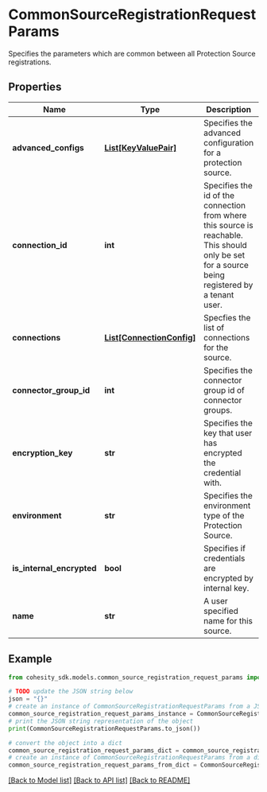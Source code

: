 # CommonSourceRegistrationRequestParams

Specifies the parameters which are common between all Protection Source registrations.

## Properties

Name | Type | Description | Notes
------------ | ------------- | ------------- | -------------
**advanced_configs** | [**List[KeyValuePair]**](KeyValuePair.md) | Specifies the advanced configuration for a protection source. | [optional] 
**connection_id** | **int** | Specifies the id of the connection from where this source is reachable. This should only be set for a source being registered by a tenant user. | [optional] 
**connections** | [**List[ConnectionConfig]**](ConnectionConfig.md) | Specfies the list of connections for the source. | [optional] 
**connector_group_id** | **int** | Specifies the connector group id of connector groups. | [optional] 
**encryption_key** | **str** | Specifies the key that user has encrypted the credential with. | [optional] 
**environment** | **str** | Specifies the environment type of the Protection Source. | 
**is_internal_encrypted** | **bool** | Specifies if credentials are encrypted by internal key. | [optional] 
**name** | **str** | A user specified name for this source. | [optional] 

## Example

```python
from cohesity_sdk.models.common_source_registration_request_params import CommonSourceRegistrationRequestParams

# TODO update the JSON string below
json = "{}"
# create an instance of CommonSourceRegistrationRequestParams from a JSON string
common_source_registration_request_params_instance = CommonSourceRegistrationRequestParams.from_json(json)
# print the JSON string representation of the object
print(CommonSourceRegistrationRequestParams.to_json())

# convert the object into a dict
common_source_registration_request_params_dict = common_source_registration_request_params_instance.to_dict()
# create an instance of CommonSourceRegistrationRequestParams from a dict
common_source_registration_request_params_from_dict = CommonSourceRegistrationRequestParams.from_dict(common_source_registration_request_params_dict)
```
[[Back to Model list]](../README.md#documentation-for-models) [[Back to API list]](../README.md#documentation-for-api-endpoints) [[Back to README]](../README.md)


